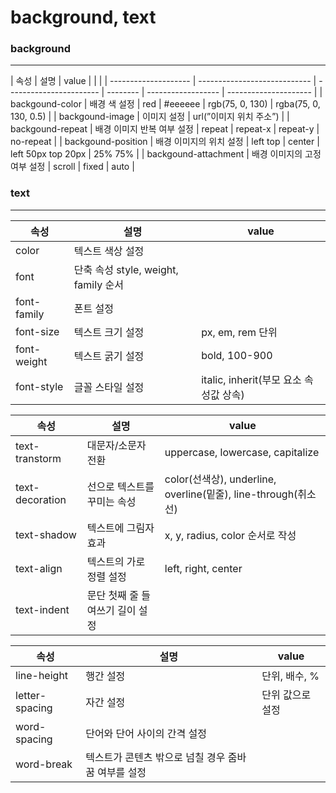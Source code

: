 # background, text

### background

---

| 속성                 | 설명                         | value                   | | |
| -------------------- | ---------------------------- | ----------------------- | -------- | ------------------ | --------------------- |
| backgound-color      | 배경 색 설정                 | red                     | #eeeeee  | rgb(75, 0, 130)    | rgba(75, 0, 130, 0.5) |
| backgound-image      | 이미지 설정                  | url(”이미지 위치 주소”) |
| backgound-repeat     | 배경 이미지 반복 여부 설정   | repeat                  | repeat-x | repeat-y           | no-repeat             |
| backgound-position   | 배경 이미지의 위치 설정      | left top                | center   | left 50px top 20px | 25% 75%               |
| backgound-attachment | 배경 이미지의 고정 여부 설정 | scroll                  | fixed    | auto               |

### text

---

| 속성        | 설명                                 | value                                  |
| ----------- | ------------------------------------ | -------------------------------------- |
| color       | 텍스트 색상 설정                     |                                        |
| font        | 단축 속성 style, weight, family 순서 |                                        |
| font-family | 폰트 설정                            |                                        |
| font-size   | 텍스트 크기 설정                     | px, em, rem 단위                       |
| font-weight | 텍스트 굵기 설정                     | bold, 100-900                          |
| font-style  | 글꼴 스타일 설정                     | italic, inherit(부모 요소 속성값 상속) |

| 속성            | 설명                            | value                                                          |
| --------------- | ------------------------------- | -------------------------------------------------------------- |
| text-transtorm  | 대문자/소문자 전환              | uppercase, lowercase, capitalize                               |
| text-decoration | 선으로 텍스트를 꾸미는 속성     | color(선색상), underline, overline(밑줄), line-through(취소선) |
| text-shadow     | 텍스트에 그림자 효과            | x, y, radius, color 순서로 작성                                |
| text-align      | 텍스트의 가로 정렬 설정         | left, right, center                                            |
| text-indent     | 문단 첫째 줄 들여쓰기 길이 설정 |                                                                |

| 속성           | 설명                                                | value            |
| -------------- | --------------------------------------------------- | ---------------- |
| line-height    | 행간 설정                                           | 단위, 배수, %    |
| letter-spacing | 자간 설정                                           | 단위 값으로 설정 |
| word-spacing   | 단어와 단어 사이의 간격 설정                        |                  |
| word-break     | 텍스트가 콘텐츠 밖으로 넘칠 경우 줌바꿈 여부를 설정 |                  |

###
